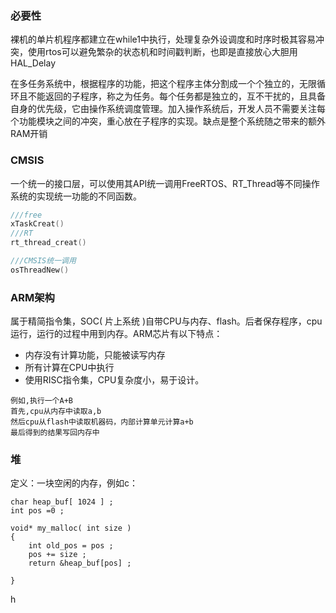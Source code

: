 ### 必要性
裸机的单片机程序都建立在while1中执行，处理复杂外设调度和时序时极其容易冲突，使用rtos可以避免繁杂的状态机和时间戳判断，也即是直接放心大胆用HAL_Delay 

在多任务系统中，根据程序的功能，把这个程序主体分割成一个个独立的，无限循环且不能返回的子程序，称之为任务。每个任务都是独立的，互不干扰的，且具备自身的优先级，它由操作系统调度管理。加入操作系统后，开发人员不需要关注每个功能模块之间的冲突，重心放在子程序的实现。缺点是整个系统随之带来的额外RAM开销

### CMSIS
一个统一的接口层，可以使用其API统一调用FreeRTOS、RT_Thread等不同操作系统的实现统一功能的不同函数。
```c
///free
xTaskCreat()
///RT
rt_thread_creat()

///CMSIS统一调用
osThreadNew()


```

### ARM架构
  属于精简指令集，SOC( 片上系统 )自带CPU与内存、flash。后者保存程序，cpu运行，运行的过程中用到内存。ARM芯片有以下特点：
  - 内存没有计算功能，只能被读写内存
  - 所有计算在CPU中执行
  - 使用RISC指令集，CPU复杂度小，易于设计。
  ```
 例如,执行一个A+B
 首先,cpu从内存中读取a,b
 然后cpu从flash中读取机器码，内部计算单元计算a+b
 最后得到的结果写回内存中
 ```
### 堆
定义：一块空闲的内存，例如c：
```
char heap_buf[ 1024 ] ;
int pos =0 ;

void* my_malloc( int size )
{
	int old_pos = pos ;
	pos += size ;
	return &heap_buf[pos] ;

}
```
h
<!--stackedit_data:
eyJoaXN0b3J5IjpbLTI1ODk2MDIyOCwxOTg5MzMyNDQ0LDMyMT
E4OTA2MywzMTcxNzQzNDksLTEzMTY2OTIwNzgsLTExMjgyOTIz
NTRdfQ==
-->